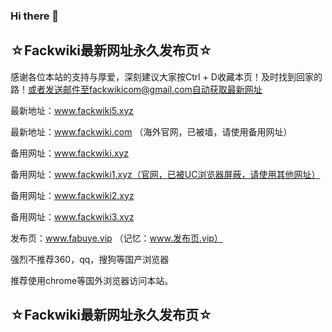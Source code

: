 ### Hi there 👋

<!--
**fackwiki/fackwiki** is a ✨ _special_ ✨ repository because its `README.md` (this file) appears on your GitHub profile.

Here are some ideas to get you started:

- 🔭 I’m currently working on ...
- 🌱 I’m currently learning ...
- 👯 I’m looking to collaborate on ...
- 🤔 I’m looking for help with ...
- 💬 Ask me about ...
- 📫 How to reach me: ...
- 😄 Pronouns: ...
- ⚡ Fun fact: ...
-->
## ☆Fackwiki最新网址永久发布页☆

感谢各位本站的支持与厚爱，深刻建议大家按Ctrl + D收藏本页！及时找到回家的路！或者发送邮件至fackwikicom@gmail.com自动获取最新网址

最新地址：www.fackwiki5.xyz  

最新地址：www.fackwiki.com  （海外官网，已被墙，请使用备用网址）

备用网址：www.fackwiki.xyz

备用网址：www.fackwiki1.xyz（官网，已被UC浏览器屏蔽，请使用其他网址）

备用网址：www.fackwiki2.xyz

备用网址：www.fackwiki3.xyz

发布页：www.fabuye.vip  （记忆：www.发布页.vip）

强烈不推荐360，qq，搜狗等国产浏览器

推荐使用chrome等国外浏览器访问本站。

## ☆Fackwiki最新网址永久发布页☆

